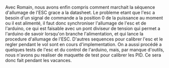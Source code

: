 Avec Romain, nous avons enfin compris comment marchait la séquence d'allumage de l'ESC grace a la datasheet. Le probleme etant que l'esc a besoin d'un signal de commande a la position 0 de la puissance au moment ou il est alimenté, il faut donc synchroniser l'allumage de l'esc et de l'arduino, ce qui est faisable avec un pont diviseur de tension qui permet a l'arduino de savoir lorsqu'on branche l'alimentation, et qui lance la procedure d'allumage de l'ESC. D'autres sequences pour calibrer l'esc et le regler pendant le vol sont en cours d'implementation.
On a aussi procédé a quelques tests de l'esc et du control de l'arduino, mais, par manque d'outils, nous n'avons pu realiser de maquette de test pour calibrer les PID. Ce sera donc fait pendant les vacances. 
